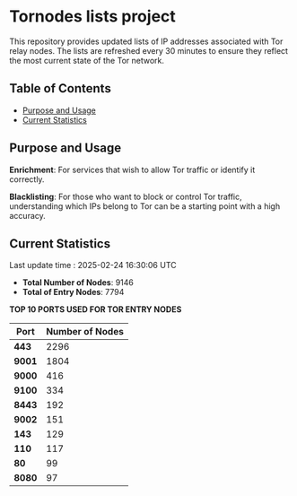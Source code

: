 # Tornodes lists project

This repository provides updated lists of IP addresses associated with Tor relay nodes. The lists are refreshed every 30 minutes to ensure they reflect the most current state of the Tor network.

## Table of Contents

- [Purpose and Usage](#purpose-and-usage)
- [Current Statistics](#current-statistics)


## Purpose and Usage

**Enrichment**: For services that wish to allow Tor traffic or identify it correctly.

**Blacklisting**: For those who want to block or control Tor traffic, understanding which IPs belong to Tor can be a starting point with a high accuracy.

## Current Statistics

Last update time : 2025-02-24 16:30:06 UTC

- **Total Number of Nodes**: 9146
- **Total of Entry Nodes**: 7794

**TOP 10 PORTS USED FOR TOR ENTRY NODES**

| **Port** | **Number of Nodes** |
|------|-----------------|
| **443**   | 2296  |
| **9001**   | 1804  |
| **9000**   | 416  |
| **9100**   | 334  |
| **8443**   | 192  |
| **9002**   | 151  |
| **143**   | 129  |
| **110**   | 117  |
| **80**   | 99  |
| **8080**   | 97  |

